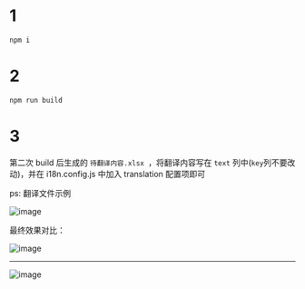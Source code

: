 # 1

`npm i`

# 2

`npm run build`

# 3

第二次 build 后生成的 `待翻译内容.xlsx `，将翻译内容写在 `text` 列中(`key`列不要改动)，并在 i18n.config.js 中加入 translation 配置项即可

ps: 翻译文件示例

![image](https://user-images.githubusercontent.com/4214624/148200030-648b4cac-342e-483f-878d-53977effc6e2.png)


最终效果对比：

![image](https://user-images.githubusercontent.com/4214624/148202280-8b2cb3d4-0306-4aa1-a065-a9b3b82863ef.png)

* * *

![image](https://user-images.githubusercontent.com/4214624/148202183-d5171d7d-3965-472e-9421-87c3ee018977.png)



